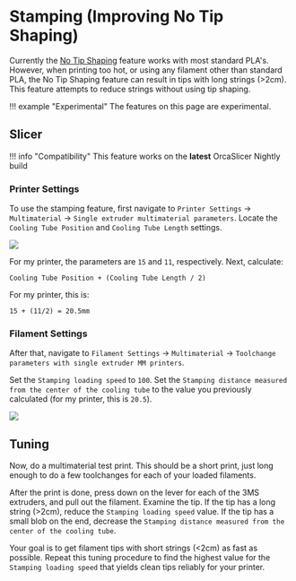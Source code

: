 # Stamping (Improving No Tip Shaping)

Currently the [No Tip Shaping](notip.md) feature works with most standard PLA's. However, when printing too hot, or using any filament other than standard PLA, the No Tip Shaping feature can result in tips with long strings (>2cm). This feature attempts to reduce strings without using tip shaping.

!!! example "Experimental"
    The features on this page are experimental.

## Slicer

!!! info "Compatibility"
    This feature works on the  **latest** OrcaSlicer Nightly build

### Printer Settings

To use the stamping feature, first navigate to `Printer Settings` -> `Multimaterial` -> `Single extruder multimaterial parameters`. Locate the `Cooling Tube Position` and `Cooling Tube Length` settings.

![](slicerstamping.png)

For my printer, the parameters are `15` and `11`, respectively. Next, calculate:

```
Cooling Tube Position + (Cooling Tube Length / 2)
```

For my printer, this is:

```
15 + (11/2) = 20.5mm
```

### Filament Settings

After that, navigate to `Filament Settings` -> `Multimaterial` -> `Toolchange parameters with single extruder MM printers`.

Set the `Stamping loading speed` to `100`. Set the `Stamping distance measured from the center of the cooling tube` to the value you previously calculated (for my printer, this is `20.5`).

![](slicerstamping2.png)

## Tuning

Now, do a multimaterial test print. This should be a short print, just long enough to do a few toolchanges for each of your loaded filaments.

After the print is done, press down on the lever for each of the 3MS extruders, and pull out the filament. Examine the tip. If the tip has a long string (>2cm), reduce the `Stamping loading speed` value. If the tip has a small blob on the end, decrease the `Stamping distance measured from the center of the cooling tube`.

Your goal is to get filament tips with short strings (<2cm) as fast as possible. Repeat this tuning procedure to find the highest value for the `Stamping loading speed` that yields clean tips reliably for your printer.